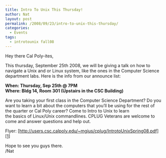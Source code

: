 ```yaml
---
title: Intro To Unix This Thursday!
author: Nat
layout: post
permalink: /2008/09/23/intro-to-unix-this-thursday/
categories:
  - Events
tags:
  - introtounix fall08
---
```

Hey there Cal Poly-ites,

This thursday, September 25th 2008, we will be giving a talk on how to navigate a Unix and or Linux system, like the ones in the Computer Science department labs. Here is the info from our announce list:

**When: Thursday, Sep 25th @ 7PM  
Where: Bldg 14, Room 301 (Upstairs in the CSC Building)**

Are you taking your first class in the Computer Science Department? Do you want to learn a bit about the computers that you&#8217;ll be using for the rest of the quarter or Cal Poly career? Come to Intro to Unix to learn  
the basics of Linux/Unix commandlines. CPLUG Veterans are welcome to come and answer questions and help out.

Flyer: [http://users.csc.calpoly.edu/~mgius/cplug/IntrotoUnixSpring08.pdf][1]

Hope to see you guys there.  
/Nat

 [1]: http://users.csc.calpoly.edu/%7Emgius/cplug/IntrotoUnixSpring08.pdf